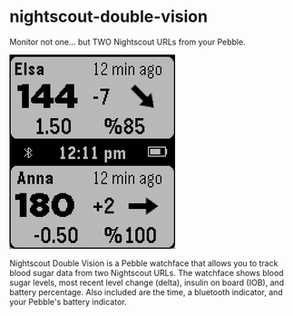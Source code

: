 # nightscout-double-vision
Monitor not one... but TWO Nightscout URLs from your Pebble.

![screenshot](https://raw.githubusercontent.com/pauleeeeee/nightscout-double-vision/master/nsdv-screenshot.png)

Nightscout Double Vision is a Pebble watchface that allows you to track blood sugar data from two Nightscout URLs. The watchface shows blood sugar levels, most recent level change (delta), insulin on board (IOB), and battery percentage. Also included are the time, a bluetooth indicator, and your Pebble's battery indicator.
